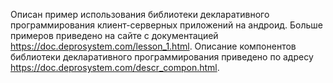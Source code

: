 Описан пример использования библиотеки декларативного программирования клиент-серверных приложений на андроид. Больше примеров приведено на сайте с документацией https://doc.deprosystem.com/lesson_1.html. 
Описание компонентов библиотеки декларативного программирования приведено по адресу https://doc.deprosystem.com/descr_compon.html.
